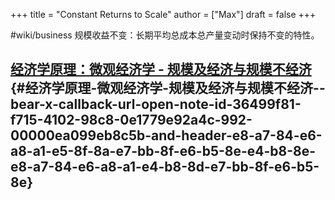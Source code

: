 +++
title = "Constant Returns to Scale"
author = ["Max"]
draft = false
+++

\#wiki/business
规模收益不变：长期平均总成本总产量变动时保持不变的特性。


## [经济学原理：微观经济学 - 规模及经济与规模不经济](bear://x-callback-url/open-note?id=36499F81-F715-4102-98C8-0E1779E92A4C-992-00000EA099EB8C5B&header=%E8%A7%84%E6%A8%A1%E5%8F%8A%E7%BB%8F%E6%B5%8E%E4%B8%8E%E8%A7%84%E6%A8%A1%E4%B8%8D%E7%BB%8F%E6%B5%8E) {#经济学原理-微观经济学-规模及经济与规模不经济--bear-x-callback-url-open-note-id-36499f81-f715-4102-98c8-0e1779e92a4c-992-00000ea099eb8c5b-and-header-e8-a7-84-e6-a8-a1-e5-8f-8a-e7-bb-8f-e6-b5-8e-e4-b8-8e-e8-a7-84-e6-a8-a1-e4-b8-8d-e7-bb-8f-e6-b5-8e}

